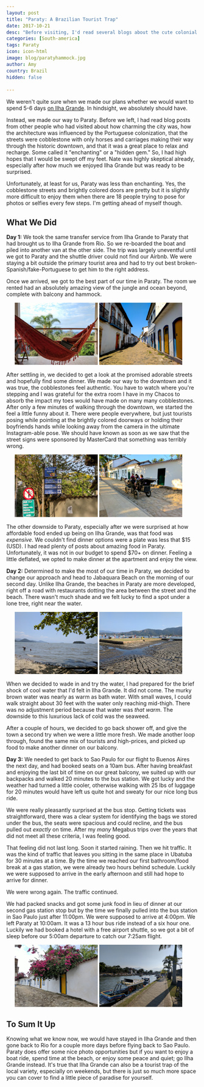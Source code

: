 ```yaml
---
layout: post
title: "Paraty: A Brazilian Tourist Trap"
date: 2017-10-21
desc: "Before visiting, I'd read several blogs about the cute colonial town of Paraty. Many said it was off the beaten path and lovely. What we found was a tourist trap - for Brazilians."
categories: [South-america]
tags: Paraty
icon: icon-html
image: blog/paratyhammock.jpg
author: Amy 
country: Brazil
hidden: false

---
```


We weren't quite sure when we made our plans whether we would want to spend 5-6 days [on Ilha Grande](http://site.awellchartedpath.com/blog/2017/10/IlhaGrande/). In hindsight, we absolutely should have. 

Instead, we made our way to Paraty. Before we left, I had read blog posts from other people who had visited about how charming the city was, how the architecture was influenced by the Portuguese colonization, that the streets were cobblestone with only horses and carriages making their way through the historic downtown, and that it was a great place to relax and recharge. Some called it "enchanting" or a "hidden gem." So, I had high hopes that I would be swept off my feet. Nate was highly skeptical already, especially after how much we enjoyed Ilha Grande but was ready to be surprised. 

Unfortunately, at least for us, Paraty was less than enchanting. Yes, the cobblestone streets and brightly colored doors are pretty but it is slightly more difficult to enjoy them when there are 18 people trying to pose for photos or selfies every few steps. I'm getting ahead of myself though. 

## <i class="fa fa-check-square" aria-hidden="true" style="color:#2495C4;"></i>What We Did 

**Day 1:** We took the same transfer service from Ilha Grande to Paraty that had brought us to Ilha Grande from Rio. So we re-boarded the boat and piled into another van at the other side. The trip was largely uneventful until we got to Paraty and the shuttle driver could not find our Airbnb. We were staying a bit outside the primary tourist area and had to try out best broken-Spanish/fake-Portuguese to get him to the right address. 

Once we arrived, we got to the best part of our time in Paraty. The room we rented had an absolutely amazing view of the jungle and ocean beyond, complete with balcony and hammock. 

<div style="text-align: center; max-width: calc(100% - 20px);"><a href="/static/assets/img/blog/paratyhammock.jpg" target="_blank"><img src="/static/assets/img/blog/paratyhammock.jpg" width="45%"></a> <a href="/static/assets/img/blog/paraty1.jpg" target="_blank"><img src="/static/assets/img/blog/paraty1.jpg" width="45%"></a></div><p></p>

After settling in, we decided to get a look at the promised adorable streets and hopefully find some dinner. We made our way to the downtown and it was true, the cobblestones feel authentic. You have to watch where you're stepping and I was grateful for the extra room I have in my Chacos to absorb the impact my toes would have made on many many cobblestones. After only a few minutes of walking through the downtown, we started the feel a little funny about it. There were people everywhere, but just tourists posing while pointing at the brightly colored doorways or holding their boyfriends hands while looking away from the camera in the ultimate Instagram-able pose. We should have known as soon as we saw that the street signs were sponsored by MasterCard that something was terribly wrong. 

<div style="text-align: center; max-width: calc(100% - 20px);"><a href="/static/assets/img/blog/paratymastercard.jpg" target="_blank"><img src="/static/assets/img/blog/paratymastercard.jpg" width="45%"></a> <a href="/static/assets/img/blog/paratyhorsecart.jpg" target="_blank"><img src="/static/assets/img/blog/paratyhorsecart.jpg" width="45%"></a></div><p></p>

The other downside to Paraty, especially after we were surprised at how affordable food ended up being on Ilha Grande, was that food was _expensive_. We couldn't find dinner options were a plate was less that $15 (USD). I had read plenty of posts about amazing food in Paraty. Unfortunately, it was not in our budget to spend $70+ on dinner. Feeling a little deflated, we opted to make dinner at the apartment and enjoy the view. 

**Day 2:** Determined to make the most of our time in Paraty, we decided to change our approach and head to Jabaquara Beach on the morning of our second day. Unlike Ilha Grande, the beaches in Paraty are more developed, right off a road with restaurants dotting the area between the street and the beach. There wasn't much shade and we felt lucky to find a spot under a lone tree, right near the water. 

<div style="text-align: center; max-width: calc(100% - 20px);"><a href="/static/assets/img/blog/paratybeach.jpg" target="_blank"><img src="/static/assets/img/blog/paratybeach.jpg" width="45%"></a> <a href="/static/assets/img/blog/paratydrain.jpg" target="_blank"><img src="/static/assets/img/blog/paratydrain.jpg" width="45%"></a></div><p></p>

When we decided to wade in and try the water, I had prepared for the brief shock of cool water that I'd felt in Ilha Grande. It did not come. The murky brown water was nearly as warm as bath water. With small waves, I could walk straight about 30 feet with the water only reaching mid-thigh. There was no adjustment period because that water was _that warm_. The downside to this luxurious lack of cold was the seaweed. 

After a couple of hours, we decided to go back shower off, and give the town a second try when we were a little more fresh. We made another loop through, found the same mix of tourists and high-prices, and picked up food to make another dinner on our balcony.

**Day 3:** We needed to get back to Sao Paulo for our flight to Buenos Aires the next day, and had booked seats on a 10am bus. After having breakfast and enjoying the last bit of time on our great balcony, we suited up with our backpacks and walked 20 minutes to the bus station. We got lucky and the weather had turned a little cooler, otherwise walking with 25 lbs of luggage for 20 minutes would have left us quite hot and sweaty for our nice long bus ride. 

We were really pleasantly surprised at the bus stop. Getting tickets was straightforward, there was a clear system for identifying the bags we stored under the bus, the seats were spacious and could recline, and the bus pulled out _exactly_ on time. After my _many_ Megabus trips over the years that did not meet all these criteria, I was feeling good.  

That feeling did not last long. Soon it started raining. Then we hit traffic. It was the kind of traffic that leaves you sitting in the same place in Ubatuba for 30 minutes at a time. By the time we reached our first bathroom/food break at a gas station, we were already two hours behind schedule. Luckily we were supposed to arrive in the early afternoon and still had hope to arrive for dinner. 

We were wrong again. The traffic continued. 

We had packed snacks and got some junk food in lieu of dinner at our second gas station stop but by the time we finally pulled into the bus station in Sao Paulo just after 11:00pm. We were supposed to arrive at 4:00pm. We left Paraty at 10:00am. It was a 13 hour bus ride instead of a six hour one. Luckily we had booked a hotel with a free airport shuttle, so we got a bit of sleep before our 5:00am departure to catch our 7:25am flight.

<div style="text-align: center; max-width: calc(100% - 20px);"><a href="/static/assets/img/blog/paratyflower.jpg" target="_blank"><img src="/static/assets/img/blog/paratyflower.jpg" width="45%"></a> <a href="/static/assets/img/blog/paratyboat.jpg" target="_blank"><img src="/static/assets/img/blog/paratyboat.jpg" width="45%"></a></div><p></p>

## <i class="fa fa-check-square" aria-hidden="true" style="color:#2495C4;"></i>To Sum It Up

Knowing what we know now, we would have stayed in Ilha Grande and then gone back to Rio for a couple more days before flying back to Sao Paulo. Paraty does offer some nice photo opportunities but if you want to enjoy a boat ride, spend time at the beach, or enjoy some peace and quiet; go Ilha Grande instead. It's true that Ilha Grande can also be a tourist trap of the local variety, especially on weekends, but there is just so much more space you can cover to find a little piece of paradise for yourself. 